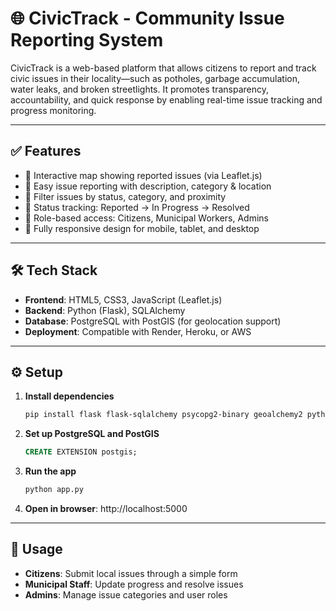 # 🌐 CivicTrack - Community Issue Reporting System

CivicTrack is a web-based platform that allows citizens to report and track civic issues in their locality—such as potholes, garbage accumulation, water leaks, and broken streetlights. It promotes transparency, accountability, and quick response by enabling real-time issue tracking and progress monitoring.

---

## ✅ Features

- 📍 Interactive map showing reported issues (via Leaflet.js)
- 📝 Easy issue reporting with description, category & location
- 🔎 Filter issues by status, category, and proximity
- 🔄 Status tracking: Reported → In Progress → Resolved
- 👤 Role-based access: Citizens, Municipal Workers, Admins
- 📱 Fully responsive design for mobile, tablet, and desktop

---

## 🛠 Tech Stack

- **Frontend**: HTML5, CSS3, JavaScript (Leaflet.js)
- **Backend**: Python (Flask), SQLAlchemy
- **Database**: PostgreSQL with PostGIS (for geolocation support)
- **Deployment**: Compatible with Render, Heroku, or AWS

---

## ⚙️ Setup

1. **Install dependencies**
   ```bash
   pip install flask flask-sqlalchemy psycopg2-binary geoalchemy2 python-dotenv
2. **Set up PostgreSQL and PostGIS**
   ```sql
   CREATE EXTENSION postgis;
3. **Run the app**
   ```bash
   python app.py
5. **Open in browser**: http://localhost:5000

---

## 👥 Usage
- **Citizens**: Submit local issues through a simple form
- **Municipal Staff**: Update progress and resolve issues
- **Admins**: Manage issue categories and user roles
